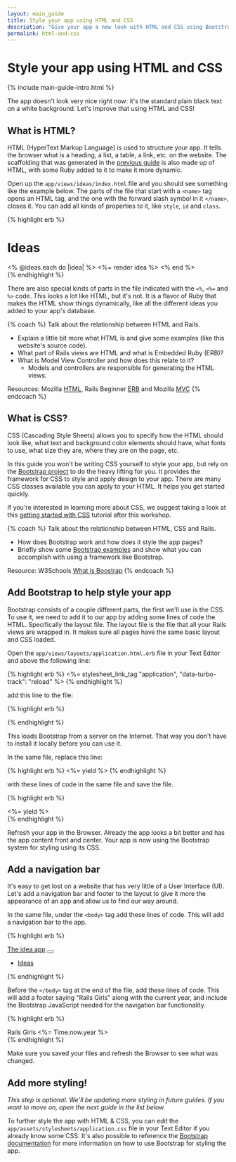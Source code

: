 ```yaml
---
layout: main_guide
title: Style your app using HTML and CSS
description: "Give your app a new look with HTML and CSS using Bootstrap."
permalink: html-and-css
---
```


# Style your app using HTML and CSS

{% include main-guide-intro.html %}

The app doesn't look very nice right now: it's the standard plain black text on a white background. Let's improve that using HTML and CSS!

## What is HTML?

HTML (HyperText Markup Language) is used to structure your app. It tells the browser what is a heading, a list, a table, a link, etc. on the website. The scaffolding that was generated in the [previous guide](/app) is also made up of HTML, with some Ruby added to it to make it more dynamic.

Open up the `app/views/ideas/index.html` file and you should see something like the example below. The parts of the file that start with a `<name>` tag opens an HTML tag, and the one with the forward slash symbol in it `</name>`, closes it. You can add all kinds of properties to it, like `style`, `id` and `class`.

{% highlight erb %}
<h1>Ideas</h1>

<div id="ideas">
  <% @ideas.each do |idea| %>
    <%= render idea %>
  <% end %>
</div>
{% endhighlight %}

There are also special kinds of parts in the file indicated with the `<%`, `<%=` and `%>` code. This looks a lot like HTML, but it's not. It is a flavor of Ruby that makes the HTML show things dynamically, like all the different ideas you added to your app's database.

{% coach %}
Talk about the relationship between HTML and Rails.

- Explain a little bit more what HTML is and give some examples (like this website's source code).
- What part of Rails views are HTML and what is Embedded Ruby (ERB)?
- What is Model View Controller and how does this relate to it?
    - Models and controllers are responsible for generating the HTML views.

Resources: Mozilla [HTML](https://developer.mozilla.org/en-US/docs/Glossary/HTML), Rails Beginner [ERB](https://www.pragtob.info/rails-beginner-cheatsheet#rails-erb) and Mozilla [MVC](https://developer.mozilla.org/en-US/docs/Glossary/MVC)
{% endcoach %}

## What is CSS?

CSS (Cascading Style Sheets) allows you to specify how the HTML should look like, what text and background color elements should have, what fonts to use, what size they are, where they are on the page, etc.

In this guide you won't be writing CSS yourself to style your app, but rely on the [Bootstrap project][Bootstrap] to do the heavy lifting for you. It provides the framework for CSS to style and apply design to your app. There are many CSS classes available you can apply to your HTML. It helps you get started quickly.

If you're interested in learning more about CSS, we suggest taking a look at this [getting started with CSS](https://developer.mozilla.org/en-US/docs/Learn/CSS/First_steps/Getting_started) tutorial after this workshop.

[Bootstrap]: https://getbootstrap.com

{% coach %}
Talk about the relationship between HTML, CSS and Rails.

- How does Bootstrap work and how does it style the app pages?
- Briefly show some [Bootstrap examples](https://getbootstrap.com/docs/5.2/examples/) and show what you can accomplish with using a framework like Bootstrap.

Resource: W3Schools [What is Boostrap](https://www.w3schools.com/whatis/whatis_bootstrap.asp)
{% endcoach %}

## Add Bootstrap to help style your app

Bootstrap consists of a couple different parts, the first we'll use is the CSS. To use it, we need to add it to our app by adding some lines of code the HTML. Specifically the layout file. The layout file is the file that all your Rails views are wrapped in. It makes sure all pages have the same basic layout and CSS loaded.

Open the `app/views/layouts/application.html.erb` file in your Text Editor and above the following line:

{% highlight erb %}
<%= stylesheet_link_tag "application", "data-turbo-track": "reload" %>
{% endhighlight %}

add this line to the file:

{% highlight erb %}
<link href="https://cdn.jsdelivr.net/npm/bootstrap@5.2.3/dist/css/bootstrap.min.css" rel="stylesheet" integrity="sha384-rbsA2VBKQhggwzxH7pPCaAqO46MgnOM80zW1RWuH61DGLwZJEdK2Kadq2F9CUG65" crossorigin="anonymous">
{% endhighlight %}

This loads Bootstrap from a server on the Internet. That way you don't have to install it locally before you can use it.

In the same file, replace this line:

{% highlight erb %}
<%= yield %>
{% endhighlight %}

with these lines of code in the same file and save the file.

{% highlight erb %}
<div class="container">
  <%= yield %>
</div>
{% endhighlight %}


Refresh your app in the Browser. Already the app looks a bit better and has the app content front and center. Your app is now using the Bootstrap system for styling using its CSS.

## Add a navigation bar

It's easy to get lost on a website that has very little of a User Interface (UI). Let's add a navigation bar and footer to the layout to give it more the appearance of an app and allow us to find our way around.

In the same file, under the `<body>` tag add these lines of code. This will add a navigation bar to the app.

{% highlight erb %}
<nav class="navbar navbar-expand-lg navbar-dark bg-primary">
  <div class="container-fluid">
    <a class="navbar-brand" href="/">The idea app</a>
    <button class="navbar-toggler" type="button" data-bs-toggle="collapse" data-bs-target="#navbarSupportedContent" aria-controls="navbarSupportedContent" aria-expanded="false" aria-label="Toggle navigation">
      <span class="navbar-toggler-icon"></span>
    </button>
    <div class="collapse navbar-collapse" id="navbarSupportedContent">
      <ul class="navbar-nav me-auto mb-2 mb-lg-0">
        <li class="nav-item">
          <a class="nav-link <%= 'active' if current_page?(controller: 'ideas') %>" href="/ideas">Ideas</a>
        </li>
      </ul>
    </div>
  </div>
</nav>
{% endhighlight %}

Before the `</body>` tag at the end of the file, add these lines of code. This will add a footer saying "Rails Girls" along with the current year, and include the Bootstrap JavaScript needed for the navigation bar functionality.

{% highlight erb %}
<footer class="mt-5 text-center">
  <div class="container">
    Rails Girls <%= Time.now.year %>
  </div>
</footer>
<script src="https://cdn.jsdelivr.net/npm/bootstrap@5.2.3/dist/js/bootstrap.bundle.min.js" integrity="sha384-kenU1KFdBIe4zVF0s0G1M5b4hcpxyD9F7jL+jjXkk+Q2h455rYXK/7HAuoJl+0I4" crossorigin="anonymous"></script>
{% endhighlight %}

Make sure you saved your files and refresh the Browser to see what was changed.

## Add more styling!

_This step is optional. We'll be updating more styling in future guides. If you want to move on, open the next guide in the list below._

To further style the app with HTML & CSS, you can edit the `app/assets/stylesheets/application.css` file in your Text Editor if you already know some CSS. It's also possible to reference the [Bootstrap documentation](https://getbootstrap.com/docs/5.2/getting-started/introduction/) for more information on how to use Bootstrap for styling the app.
